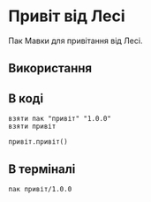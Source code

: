 # Привіт від Лесі

Пак Мавки для привітання від Лесі.

## Використання

## В коді

```мавка
взяти пак "привіт" "1.0.0"
взяти привіт

привіт.привіт()
```

## В терміналі

```
пак привіт/1.0.0
```
